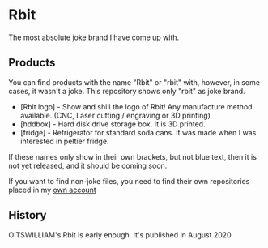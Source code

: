 # Rbit
The most absolute joke brand I have come up with.
## Products

You can find products with the name "Rbit" or "rbit" with, however, in some cases, it wasn't a joke. This repository shows only "rbit" as joke brand.

* [Rbit logo] <!-- (https://github.com/Bunny350/Rbit/Rbit%20logo)--> - Show and shill the logo of Rbit! Any manufacture method available. (CNC, Laser cutting / engraving or 3D printing)
* [hddbox] <!-- (https://github.com/Bunny350/Rbit/hddbox)--> - Hard disk drive storage box. It is 3D printed.
* [fridge] <!-- (https://github.com/Bunny350/Rbit/fridge)--> - Refrigerator for standard soda cans. It was made when I was interested in peltier fridge.

If these names only show in their own brackets, but not blue text, then it is not yet released, and it should be coming soon.

If you want to find non-joke files, you need to find their own repositories placed in my [own account](https://github.com/Bunny350)

## History

OITSWILLIAM's Rbit is early enough. It's published in August 2020.
